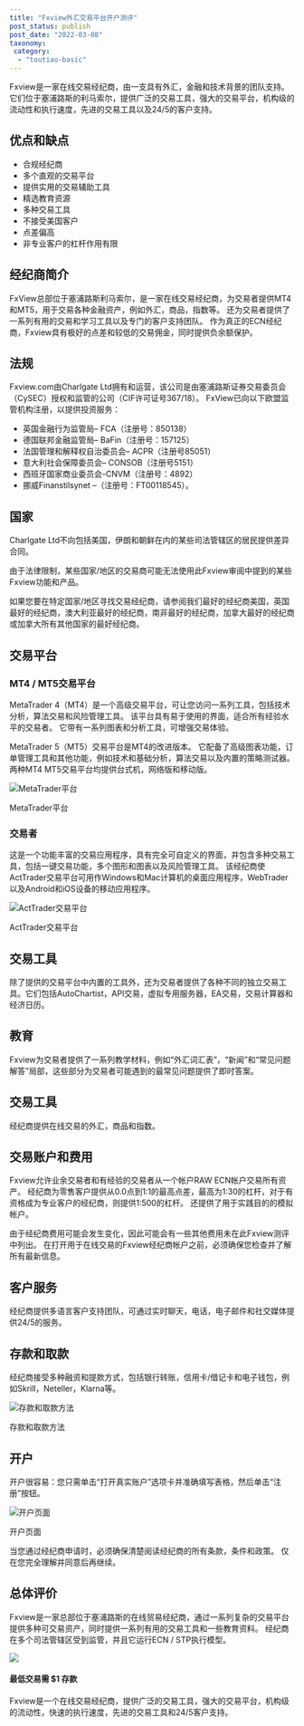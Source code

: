 ```yaml
---
title: "Fxview外汇交易平台开户测评"
post_status: publish
post_date: "2022-03-08"
taxonomy:
 category: 
  - "toutiao-basic"
---
```


Fxview是一家在线交易经纪商，由一支具有外汇，金融和技术背景的团队支持。 它们位于塞浦路斯的利马索尔，提供广泛的交易工具，强大的交易平台，机构级的流动性和执行速度，先进的交易工具以及24/5的客户支持。

## 优点和缺点
- 合规经纪商
- 多个直观的交易平台
- 提供实用的交易辅助工具
- 精选教育资源
- 多种交易工具
- 不接受美国客户
- 点差偏高
- 非专业客户的杠杆作用有限


## 经纪商简介

FxView总部位于塞浦路斯利马索尔，是一家在线交易经纪商，为交易者提供MT4和MT5，用于交易各种金融资产，例如外汇，商品，指数等。 还为交易者提供了一系列有用的交易和学习工具以及专门的客户支持团队。 作为真正的ECN经纪商，Fxview具有极好的点差和较低的交易佣金，同时提供负余额保护。

## 法规

Fxview.com由Charlgate Ltd拥有和运营，该公司是由塞浦路斯证券交易委员会（CySEC）授权和监管的公司（CIF许可证号367/18）。 FxView已向以下欧盟监管机构注册，以提供投资服务：
- 英国金融行为监管局– FCA（注册号：850138）
- 德国联邦金融监管局– BaFin（注册号：157125）
- 法国管理和解释权自治委员会– ACPR（注册号85051）
- 意大利社会保障委员会– CONSOB（注册号5151）
- 西班牙国家商业委员会-CNVM（注册号：4892）
- 挪威Finanstilsynet –（注册号：FT00118545）。

## 国家

Charlgate Ltd不向包括美国，伊朗和朝鲜在内的某些司法管辖区的居民提供差异合同。

由于法律限制，某些国家/地区的交易商可能无法使用此Fxview审阅中提到的某些Fxview功能和产品。

如果您要在特定国家/地区寻找交易经纪商，请参阅我们最好的经纪商美国，英国最好的经纪商，澳大利亚最好的经纪商，南非最好的经纪商，加拿大最好的经纪商或加拿大所有其他国家的最好经纪商。

## 交易平台

### MT4 / MT5交易平台

MetaTrader 4（MT4）是一个高级交易平台，可让您访问一系列工具，包括技术分析，算法交易和风险管理工具。 该平台具有易于使用的界面，适合所有经验水平的交易者。 它带有一系列图表和分析工具，可增强交易体验。

MetaTrader 5（MT5）交易平台是MT4的改进版本。 它配备了高级图表功能，订单管理工具和其他功能，例如技术和基础分析，算法交易以及内置的策略测试器。 两种MT4 MT5交易平台均提供台式机，网络版和移动版。

![MetaTrader平台](https://cdn.fendou.la/funstoutiao/2020/12/Fxview-Review-MetaTrader-Platforms-1024x542.png "MetaTrader平台")

MetaTrader平台

### 交易者

这是一个功能丰富的交易应用程序，具有完全可自定义的界面，并包含多种交易工具，包括一键交易功能，多个图形和图表以及风险管理工具。 该经纪商使ActTrader交易平台可用作Windows和Mac计算机的桌面应用程序，WebTrader以及Android和iOS设备的移动应用程序。

![ActTrader交易平台](https://cdn.fendou.la/funstoutiao/2020/12/Fxview-Review-ActTrader-Trading-Platform.jpg "ActTrader交易平台")

ActTrader交易平台

## 交易工具

除了提供的交易平台中内置的工具外，还为交易者提供了各种不同的独立交易工具。它们包括AutoChartist，API交易，虚拟专用服务器，EA交易，交易计算器和经济日历。

## 教育

Fxview为交易者提供了一系列教学材料，例如“外汇词汇表”，“新闻”和“常见问题解答”局部，这些部分为交易者可能遇到的最常见问题提供了即时答案。

## 交易工具

经纪商提供在线交易的外汇，商品和指数。

## 交易账户和费用

Fxview允许业余交易者和有经验的交易者从一个帐户RAW ECN帐户交易所有资产。 经纪商为零售客户提供从0.0点到1:1的最高点差，最高为1:30的杠杆，对于有资格成为专业客户的经纪商，则提供1:500的杠杆。 还提供了用于实践目的的模拟帐户。

由于经纪商费用可能会发生变化，因此可能会有一些其他费用未在此Fxview测评中列出。 在打开用于在线交易的Fxview经纪商帐户之前，必须确保您检查并了解所有最新信息。

## 客户服务

经纪商提供多语言客户支持团队，可通过实时聊天，电话，电子邮件和社交媒体提供24/5的服务。

## 存款和取款

经纪商接受多种融资和提款方式，包括银行转账，信用卡/借记卡和电子钱包，例如Skrill，Neteller，Klarna等。

![存款和取款方法](https://cdn.fendou.la/funstoutiao/2020/12/Fxview-Review-Deposit-and-Withdrawal-Methods.jpg "存款和取款方法")

存款和取款方法

## 开户

开户很容易：您只需单击“打开真实账户”选项卡并准确填写表格，然后单击“注册”按钮。

![开户页面](https://cdn.fendou.la/funstoutiao/2020/12/Fxview-Review-Account-Opening-Page.jpg "开户页面")

开户页面

当您通过经纪商申请时，必须确保清楚阅读经纪商的所有条款，条件和政策。 仅在您完全理解并同意后再继续。

## 总体评价

Fxview是一家总部位于塞浦路斯的在线贸易经纪商，通过一系列复杂的交易平台提供多种可交易资产，同时提供一系列有用的交易工具和一些教育资料。 经纪商在多个司法管辖区受到监管，并且它运行ECN / STP执行模型。

![](https://cdn.fendou.la/funstoutiao/2020/12/Fxview-Logo.png)

#### 最低交易需 $1 存款

Fxview是一个在线交易经纪商，提供广泛的交易工具，强大的交易平台，机构级的流动性，快速的执行速度，先进的交易工具和24/5客户支持。
